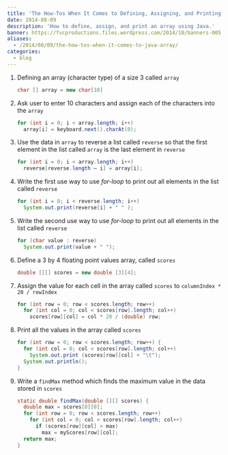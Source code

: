 ```yaml
---
title: 'The How-Tos When It Comes to Defining, Assigning, and Printing a Java Array 🔃'
date: 2014-08-09
description: 'How to define, assign, and print an array using Java.'
banner: https://fvcproductions.files.wordpress.com/2014/10/banners-005.jpg?w=1024&h=436&crop=1
aliases:
  - /2014/08/09/the-how-tos-when-it-comes-to-java-array/
categories:
  - blog
---
```


1.  Defining an array (character type) of a size 3 called `array`
    ```java
    char [] array = new char[10]
    ```
2.  Ask user to enter 10 characters and assign each of the characters into the `array`
    ```java
    for (int i = 0; i < array.length; i++)
      array[i] = keyboard.next().charAt(0);
    ```
3.  Use the data in `array` to reverse a list called `reverse` so that the first element in the list called `array` is the last element in `reverse`
    ```java
    for (int i = 0; i < array.length; i++)
      reverse[reverse.length – i] = array[i];
    ```
4.  Write the first use way to use _for-loop_ to print out all elements in the list called `reverse`
    ```java
    for (int i = 0; i < reverse.length; i++)
      System.out.print(reverse[i] + " " );
    ```
5.  Write the second use way to use _for-loop_ to print out all elements in the list called `reverse`
    ```java
    for (char value : reverse)
      System.out.print(value + " ");
    ```
6.  Define a 3 by 4 floating point values array, called `scores`
    ```java
    double [][] scores = new double [3][4];
    ```
7.  Assign the value for each cell in the array called `scores` to `columnIndex * 20 / rowIndex`
    ```java
    for (int row = 0; row < scores.length; row++)
      for (int col = 0; col < scores[row].length; col++)
        scores[row][col] = col * 20 / (double) row;
    ```
8.  Print all the values in the array called `scores`
    ```java
    for (int row = 0; row < scores.length; row++) {
      for (int col = 0; col < scores[row].length; col++)
        System.out.print (scores[row][col] + "\t");
      System.out.println();
    }
    ```
9.  Write a `findMax` method which finds the maximum value in the data stored in `scores`
    ```java
    static double findMax(double [][] scores) {
      double max = scores[0][0];
      for (int row = 0; row < scores.length; row++)
        for (int col = 0; col < scores[row].length; col++)
          if (scores[row][col] > max)
            max = myScores[row][col];
      return max;
    }
    ```
